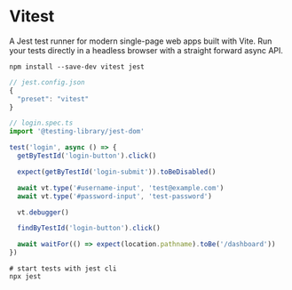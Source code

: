 # Vitest

A Jest test runner for modern single-page web apps built with Vite. Run your tests directly
in a headless browser with a straight forward async API.

```shell
npm install --save-dev vitest jest
```

```js
// jest.config.json
{
  "preset": "vitest"
}
```

```js
// login.spec.ts
import '@testing-library/jest-dom'

test('login', async () => {
  getByTestId('login-button').click()

  expect(getByTestId('login-submit')).toBeDisabled()

  await vt.type('#username-input', 'test@example.com')
  await vt.type('#password-input', 'test-password')

  vt.debugger()

  findByTestId('login-button').click()

  await waitFor(() => expect(location.pathname).toBe('/dashboard'))
})
```

```shell
# start tests with jest cli
npx jest
```
